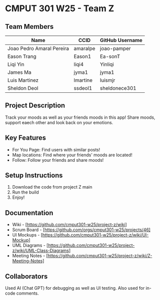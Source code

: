 # CMPUT 301 W25 - Team Z

## Team Members

| Name | CCID   | GitHub Username |
|  -------| ------ | --------------- |
| Joao Pedro Amaral Pereira | amaralpe | joao-pamper     |
| Eason Trang | Eason1 | Ea-sonT     |
| Liqi Yin | liqi4 | Yinliqi     |
| James Ma | jyma1 | jyma1     |
| Luis Martinez | lmartine | luismjr  |
| Sheldon Deol | ssdeol1 | sheldonece301     |

## Project Description

Track your moods as well as your friends moods in this app! Share moods, support eaech other and look back on your emotions.

## Key Features

- For You Page: Find users with similar posts!
- Map locations: Find where your friends' moods are located!
- Follow: Follow your friends and share moods!

## Setup Instructions

1. Download the code from project Z main
2. Run the build
3. Enjoy!

## Documentation

- Wiki - [https://github.com/cmput301-w25/project-z/wiki]
- Scrum Board - [https://github.com/orgs/cmput301-w25/projects/46]
- UI Mockups - [https://github.com/cmput301-w25/project-z/wiki/UI-Mockup]
- UML Diagrams - [https://github.com/cmput301-w25/project-z/wiki/UML-Class-Diagrams]
- Meeting Notes - [https://github.com/cmput301-w25/project-z/wiki/Z-Meeting-Notes]

## Collaborators

Used AI (Chat GPT) for debugging as well as UI testing. Also used for in-code comments. 
